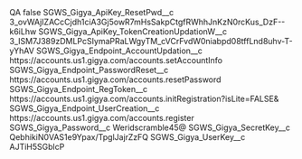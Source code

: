 <?xml version="1.0" encoding="UTF-8"?>
<CustomMetadata xmlns="http://soap.sforce.com/2006/04/metadata" xmlns:xsi="http://www.w3.org/2001/XMLSchema-instance" xmlns:xsd="http://www.w3.org/2001/XMLSchema">
    <label>QA</label>
    <protected>false</protected>
    <values>
        <field>SGWS_Gigya_ApiKey_ResetPwd__c</field>
        <value xsi:type="xsd:string">3_ovWAjIZACcCjdh1ciA3Gj5owR7mHsSakpCtgfRWhhJnKzN0rcKus_DzF--k6iLhw</value>
    </values>
    <values>
        <field>SGWS_Gigya_ApiKey_TokenCreationUpdationW__c</field>
        <value xsi:type="xsd:string">3_ISM7J389zDMLPcSIymaPRaLWgyTM_cVCrFvdW0niabpd08tffLnd8uhv-T-yYhAV</value>
    </values>
    <values>
        <field>SGWS_Gigya_Endpoint_AccountUpdation__c</field>
        <value xsi:type="xsd:string">https://accounts.us1.gigya.com/accounts.setAccountInfo</value>
    </values>
    <values>
        <field>SGWS_Gigya_Endpoint_PasswordReset__c</field>
        <value xsi:type="xsd:string">https://accounts.us1.gigya.com/accounts.resetPassword</value>
    </values>
    <values>
        <field>SGWS_Gigya_Endpoint_RegToken__c</field>
        <value xsi:type="xsd:string">https://accounts.us1.gigya.com/accounts.initRegistration?isLite=FALSE&amp;</value>
    </values>
    <values>
        <field>SGWS_Gigya_Endpoint_UserCreation__c</field>
        <value xsi:type="xsd:string">https://accounts.us1.gigya.com/accounts.register</value>
    </values>
    <values>
        <field>SGWS_Gigya_Password__c</field>
        <value xsi:type="xsd:string">Weridscramble45@</value>
    </values>
    <values>
        <field>SGWS_Gigya_SecretKey__c</field>
        <value xsi:type="xsd:string">QebhikiN0VAS1e9Ypax/TpglJajrZzFQ</value>
    </values>
    <values>
        <field>SGWS_Gigya_UserKey__c</field>
        <value xsi:type="xsd:string">AJTiH5SGblcP</value>
    </values>
</CustomMetadata>
